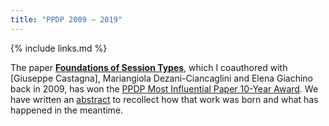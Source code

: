 ```yaml
---
title: "PPDP 2009 – 2019"
---
```


{% include links.md %}

The paper [**Foundations of Session
Types**](publications.html#CastagnaDezaniGiachinoPadovani09), which
I coauthored with [Giuseppe Castagna], Mariangiola
Dezani-Ciancaglini and Elena Giachino back in 2009, has won the
[PPDP Most Influential Paper 10-Year
Award](http://ppdp2019.macs.hw.ac.uk/). We have written an
[abstract](publications.html#CastagnaDezaniGiachinoPadovani19) to
recollect how that work was born and what has happened in the
meantime.
